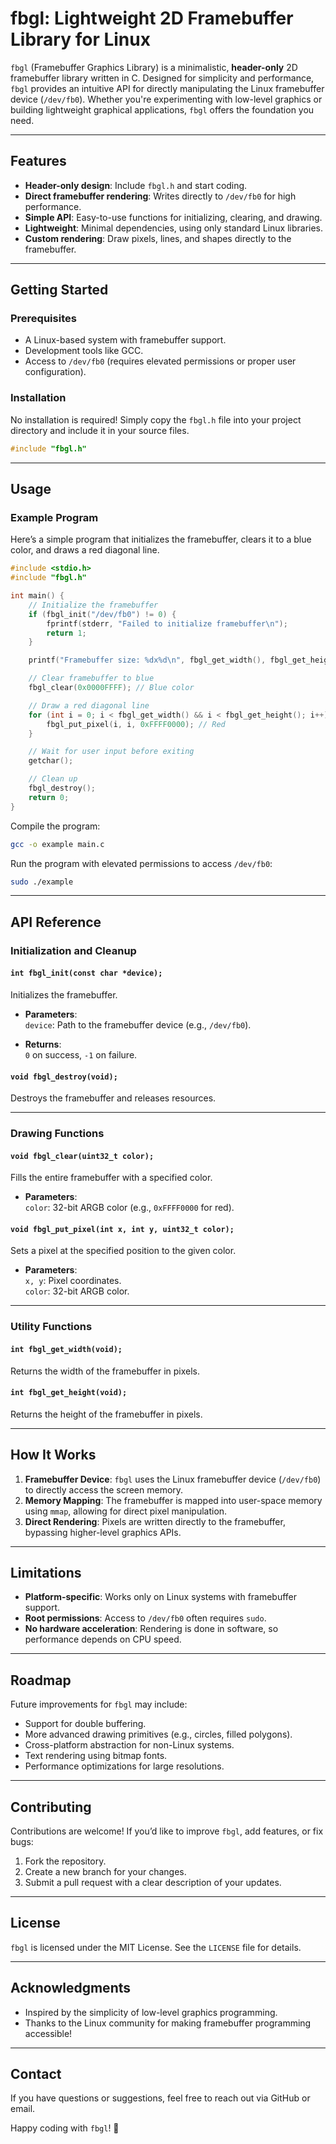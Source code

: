 
# fbgl: Lightweight 2D Framebuffer Library for Linux

`fbgl` (Framebuffer Graphics Library) is a minimalistic, **header-only** 2D framebuffer library written in C. Designed for simplicity and performance, `fbgl` provides an intuitive API for directly manipulating the Linux framebuffer device (`/dev/fb0`). Whether you're experimenting with low-level graphics or building lightweight graphical applications, `fbgl` offers the foundation you need.

---

## Features

- **Header-only design**: Include `fbgl.h` and start coding.
- **Direct framebuffer rendering**: Writes directly to `/dev/fb0` for high performance.
- **Simple API**: Easy-to-use functions for initializing, clearing, and drawing.
- **Lightweight**: Minimal dependencies, using only standard Linux libraries.
- **Custom rendering**: Draw pixels, lines, and shapes directly to the framebuffer.

---

## Getting Started

### Prerequisites

- A Linux-based system with framebuffer support.
- Development tools like GCC.
- Access to `/dev/fb0` (requires elevated permissions or proper user configuration).

### Installation

No installation is required! Simply copy the `fbgl.h` file into your project directory and include it in your source files.

```c
#include "fbgl.h"
```

---

## Usage

### Example Program

Here’s a simple program that initializes the framebuffer, clears it to a blue color, and draws a red diagonal line.

```c
#include <stdio.h>
#include "fbgl.h"

int main() {
    // Initialize the framebuffer
    if (fbgl_init("/dev/fb0") != 0) {
        fprintf(stderr, "Failed to initialize framebuffer\n");
        return 1;
    }

    printf("Framebuffer size: %dx%d\n", fbgl_get_width(), fbgl_get_height());

    // Clear framebuffer to blue
    fbgl_clear(0x0000FFFF); // Blue color

    // Draw a red diagonal line
    for (int i = 0; i < fbgl_get_width() && i < fbgl_get_height(); i++) {
        fbgl_put_pixel(i, i, 0xFFFF0000); // Red
    }

    // Wait for user input before exiting
    getchar();

    // Clean up
    fbgl_destroy();
    return 0;
}
```

Compile the program:

```bash
gcc -o example main.c
```

Run the program with elevated permissions to access `/dev/fb0`:

```bash
sudo ./example
```

---

## API Reference

### Initialization and Cleanup

#### `int fbgl_init(const char *device);`
Initializes the framebuffer.

- **Parameters**:  
  `device`: Path to the framebuffer device (e.g., `/dev/fb0`).

- **Returns**:  
  `0` on success, `-1` on failure.

#### `void fbgl_destroy(void);`
Destroys the framebuffer and releases resources.

---

### Drawing Functions

#### `void fbgl_clear(uint32_t color);`
Fills the entire framebuffer with a specified color.

- **Parameters**:  
  `color`: 32-bit ARGB color (e.g., `0xFFFF0000` for red).

#### `void fbgl_put_pixel(int x, int y, uint32_t color);`
Sets a pixel at the specified position to the given color.

- **Parameters**:  
  `x, y`: Pixel coordinates.  
  `color`: 32-bit ARGB color.

---

### Utility Functions

#### `int fbgl_get_width(void);`
Returns the width of the framebuffer in pixels.

#### `int fbgl_get_height(void);`
Returns the height of the framebuffer in pixels.

---

## How It Works

1. **Framebuffer Device**: `fbgl` uses the Linux framebuffer device (`/dev/fb0`) to directly access the screen memory.
2. **Memory Mapping**: The framebuffer is mapped into user-space memory using `mmap`, allowing for direct pixel manipulation.
3. **Direct Rendering**: Pixels are written directly to the framebuffer, bypassing higher-level graphics APIs.

---

## Limitations

- **Platform-specific**: Works only on Linux systems with framebuffer support.
- **Root permissions**: Access to `/dev/fb0` often requires `sudo`.
- **No hardware acceleration**: Rendering is done in software, so performance depends on CPU speed.

---

## Roadmap

Future improvements for `fbgl` may include:
- Support for double buffering.
- More advanced drawing primitives (e.g., circles, filled polygons).
- Cross-platform abstraction for non-Linux systems.
- Text rendering using bitmap fonts.
- Performance optimizations for large resolutions.

---

## Contributing

Contributions are welcome! If you’d like to improve `fbgl`, add features, or fix bugs:
1. Fork the repository.
2. Create a new branch for your changes.
3. Submit a pull request with a clear description of your updates.

---

## License

`fbgl` is licensed under the MIT License. See the `LICENSE` file for details.

---

## Acknowledgments

- Inspired by the simplicity of low-level graphics programming.
- Thanks to the Linux community for making framebuffer programming accessible!

---

## Contact

If you have questions or suggestions, feel free to reach out via GitHub or email.

Happy coding with `fbgl`! 🚀
